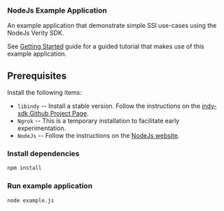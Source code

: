 ### NodeJs Example Application
An example application that demonstrate simple SSI use-cases using the NodeJs Verity SDK. 

See [Getting Started](../../../docs/getting-started/getting-started.md) guide for a guided tutorial that makes use of this example application.  

## Prerequisites
Install the following items:
* `libindy` -- Install a stable version. Follow the instructions on the 
[indy-sdk Github Project Page](https://github.com/hyperledger/indy-sdk#installing-the-sdk).
* `Ngrok` -- This is a temporary installation to facilitate early experimentation. 
* `NodeJs` -- Follow the instructions on the [NodeJs website](https://nodejs.org/en/).

### Install dependencies
```sh
npm install
```

### Run example application
```sh
node example.js
```